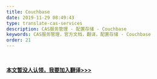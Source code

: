 ```yaml
---
title: Couchbase
date: 2019-11-29 08:49:43
type: translate-cas-services
description: CAS服务管理 - 配置存储 - Couchbase
keywords: CAS服务管理，官方文档，翻译，配置存储 - Couchbase
order: 21
---
```


<br />

**[本文暂没人认领，我要加入翻译>>>](/translate/join.html)**

<br />
